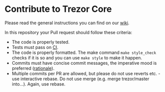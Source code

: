 # Contribute to Trezor Core

Please read the general instructions you can find on our [wiki](https://wiki.trezor.io/Developers_guide:Contributing).

In this repository your Pull request should follow these criteria:

- The code is properly tested.
- Tests must pass on [CI](https://travis-ci.org/trezor/trezor-core).
- The code is properly formatted. The make command `make style_check` checks if it is so and you can use `make style` to make it happen.
- Commits must have concise commit messages, the imperative mood is preferred ([rationale](https://gist.github.com/robertpainsi/b632364184e70900af4ab688decf6f53)).
- Multiple commits per PR are allowed, but please do not use reverts etc. - use interactive rebase.
Do not use merge (e.g. merge trezor/master into...). Again, use rebase.
